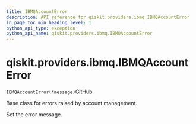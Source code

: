 ```yaml
---
title: IBMQAccountError
description: API reference for qiskit.providers.ibmq.IBMQAccountError
in_page_toc_min_heading_level: 1
python_api_type: exception
python_api_name: qiskit.providers.ibmq.IBMQAccountError
---
```


# qiskit.providers.ibmq.IBMQAccountError

<span id="qiskit.providers.ibmq.IBMQAccountError" />

`IBMQAccountError(*message)`[GitHub](https://github.com/qiskit/qiskit-ibmq-provider/tree/stable/0.16/qiskit/providers/ibmq/exceptions.py "view source code")

Base class for errors raised by account management.

Set the error message.

